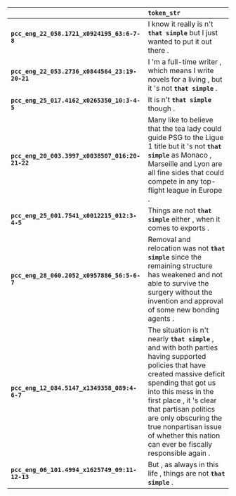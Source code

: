 |                                                 | `token_str`                                                                                                                                                                                                                                                                                                                                 |
|:------------------------------------------------|:--------------------------------------------------------------------------------------------------------------------------------------------------------------------------------------------------------------------------------------------------------------------------------------------------------------------------------------------|
| **`pcc_eng_22_058.1721_x0924195_63:6-7-8`**     | I know it really is n't __`that simple`__ but I just wanted to put it out there .                                                                                                                                                                                                                                                           |
| **`pcc_eng_22_053.2736_x0844564_23:19-20-21`**  | I 'm a full-time writer , which means I write novels for a living , but it 's not __`that simple`__ .                                                                                                                                                                                                                                       |
| **`pcc_eng_25_017.4162_x0265350_10:3-4-5`**     | It is n't __`that simple`__ though .                                                                                                                                                                                                                                                                                                        |
| **`pcc_eng_20_003.3997_x0038507_016:20-21-22`** | Many like to believe that the tea lady could guide PSG to the Ligue 1 title but it 's not __`that simple`__ as Monaco , Marseille and Lyon are all fine sides that could compete in any top-flight league in Europe .                                                                                                                       |
| **`pcc_eng_25_001.7541_x0012215_012:3-4-5`**    | Things are not __`that simple`__ either , when it comes to exports .                                                                                                                                                                                                                                                                        |
| **`pcc_eng_28_060.2052_x0957886_56:5-6-7`**     | Removal and relocation was not __`that simple`__ since the remaining structure has weakened and not able to survive the surgery without the invention and approval of some new bonding agents .                                                                                                                                             |
| **`pcc_eng_12_084.5147_x1349358_089:4-6-7`**    | The situation is n't nearly __`that simple`__ , and with both parties having supported policies that have created massive deficit spending that got us into this mess in the first place , it 's clear that partisan politics are only obscuring the true nonpartisan issue of whether this nation can ever be fiscally responsible again . |
| **`pcc_eng_06_101.4994_x1625749_09:11-12-13`**  | But , as always in this life , things are not __`that simple`__ .                                                                                                                                                                                                                                                                           |